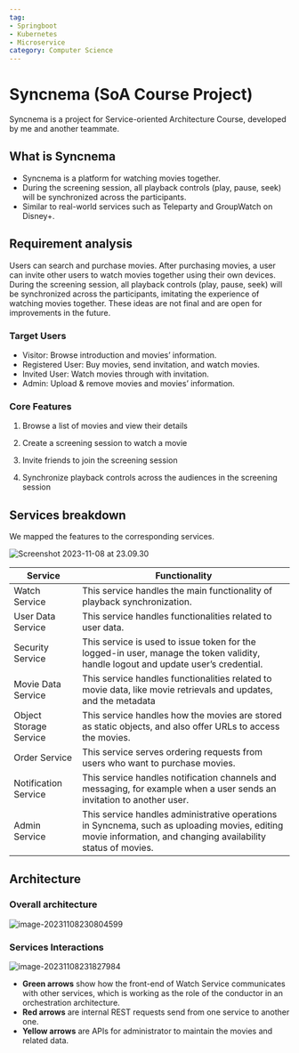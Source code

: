```yaml
---
tag:
- Springboot
- Kubernetes
- Microservice
category: Computer Science
---
```

# Syncnema (SoA Course Project)
Syncnema is a project for Service-oriented Architecture Course, developed by me and another teammate.



## What is Syncnema

- Syncnema is a platform for watching movies together.
- During the screening session, all playback controls (play, pause, seek) will be synchronized across the participants.
- Similar to real-world services such as Teleparty and GroupWatch on
Disney+.



## Requirement analysis

Users can search and purchase movies. After purchasing movies, a user can invite other users to watch movies together using their own devices. During the screening session, all playback controls (play, pause, seek) will be synchronized across the participants, imitating the experience of watching movies together. These ideas are not final and are open for improvements in the future.

### Target Users

- Visitor: Browse introduction and movies’ information.
- Registered User: Buy movies, send invitation, and watch movies.
- Invited User: Watch movies through with invitation.
- Admin: Upload & remove movies and movies’ information.

### Core Features

1. Browse a list of movies and view their details

2. Create a screening session to watch a movie

3. Invite friends to join the screening session

4. Synchronize playback controls across the audiences in the screening session



## Services breakdown

We mapped the features to the corresponding services.

![Screenshot 2023-11-08 at 23.09.30](https://pics.yujieliu.com/blog/2023/11/af1a478bb761096f89a238629b73a189.png)

| Service                | Functionality                                                |
| ---------------------- | ------------------------------------------------------------ |
| Watch Service          | This service handles the main functionality of playback synchronization. |
| User Data Service      | This service handles functionalities related to user data.   |
| Security Service       | This service is used to issue token for the logged-in user, manage the token validity, handle logout and update user’s credential. |
| Movie Data Service     | This service handles functionalities related to movie data, like movie retrievals and updates, and the metadata |
| Object Storage Service | This service handles how the movies are stored as static objects, and also offer URLs to access the movies. |
| Order Service          | This service serves ordering requests from users who want to purchase movies. |
| Notification Service   | This service handles notification channels and messaging, for example when a user sends an invitation to another user. |
| Admin Service          | This service handles administrative operations in Syncnema, such as uploading movies, editing movie information, and changing availability status of movies. |



## Architecture

### Overall architecture

![image-20231108230804599](https://pics.yujieliu.com/blog/2023/11/647f6fdf5f8488fd503a620ee2572c46.png)

### Services Interactions

![image-20231108231827984](https://pics.yujieliu.com/blog/2023/11/cb7701504aa10d8451b8f3b0ef21b2bf.png)

- **Green arrows** show how the front-end of Watch Service communicates with other services, which is working as the role of the conductor in an orchestration architecture.
- **Red arrows** are internal REST requests send from one service to another one.
- **Yellow arrows** are APIs for administrator to maintain the movies and related data.

